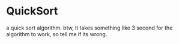 # QuickSort
a quick sort algorithm.
btw, it takes something like 3 second for the algorithm to work, so tell me if its wrong.
